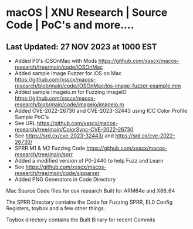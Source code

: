 # macOS | XNU Research | Source Code | PoC's and more....
## Last Updated: 27 NOV 2023 at 1000 EST
- Added P0's iOSOnMac with Mods https://github.com/xsscx/macos-research/tree/main/code/iOSOnMac
- Added sample Image Fuzzer for iOS on Mac https://github.com/xsscx/macos-research/blob/main/code/iOSOnMac/ios-image-fuzzer-example.mm
- Added sample imageio.m for Fuzzing ImageIO https://github.com/xsscx/macos-research/blob/main/code/imageio/imageio.m
- Added CVE-2022-26730 and CVE-2023-32443 using ICC Color Profile Sample PoC's
- See URL https://github.com/xsscx/macos-research/tree/main/ColorSync-CVE-2022-26730
- See https://srd.cx/cve-2023-32443/ and https://srd.cx/cve-2022-26730/
- SPRR M1 & M2 Fuzzing Code https://github.com/xsscx/macos-research/tree/main/sprr
- Added a modified version of P0-2440 to help Fuzz and Learn
- See https://github.com/xsscx/macos-research/tree/main/code/sipparser
- Added PNG Generators in Code Directory
  
Mac Source Code files for osx research Built for ARM64e and X86_64

The SPRR Directory contains the Code for Fuzzing SPRR, EL0 Config Registers, toybox and a few other things. 

Toybox directory contains the Built Binary for recent Commits
